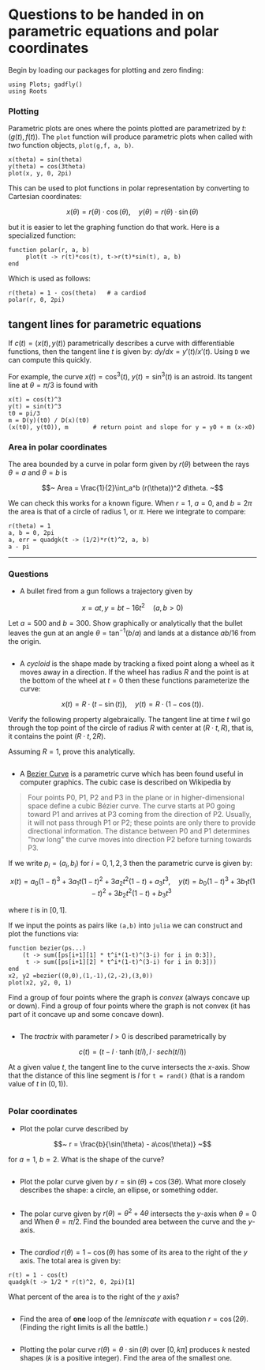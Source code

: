 # Questions to be handed in on parametric equations and polar coordinates


Begin by loading our packages for plotting and zero finding:

```
using Plots; gadfly()
using Roots
```

### Plotting

Parametric plots are ones where the points plotted are parametrized by $t$: $(g(t), f(t))$. The `plot` function will produce parametric plots when called with *two* function objects, `plot(g,f, a, b)`.

```
x(theta) = sin(theta)
y(theta) = cos(3theta)
plot(x, y, 0, 2pi)
```

This can be used to plot functions in polar representation by
converting to Cartesian coordinates:

$$~
x(\theta) = r(\theta) \cdot \cos(\theta), \quad
y(\theta) = r(\theta) \cdot \sin(\theta)
~$$

but it is easier to let the graphing function do that work. Here is a specialized function:

```
function polar(r, a, b)
	 plot(t -> r(t)*cos(t), t->r(t)*sin(t), a, b)
end
```

Which is used as follows:

```
r(theta) = 1 - cos(theta)	# a cardiod
polar(r, 0, 2pi)		
```

## tangent lines for parametric equations

If $c(t) = (x(t), y(t))$ parametrically describes a curve with
differentiable functions, then the tangent line $t$ is given by:
$dy/dx = y'(t)/x'(t)$. Using `D` we can compute this quickly.

For example, the curve $x(t) = \cos^3(t)$, $y(t) = \sin^3(t)$ is an astroid. Its tangent line at $\theta = \pi/3$ is found with

```
x(t) = cos(t)^3
y(t) = sin(t)^3
t0 = pi/3
m = D(y)(t0) / D(x)(t0)
(x(t0), y(t0)), m		# return point and slope for y = y0 + m (x-x0)
```




### Area in polar coordinates

The area bounded by a curve in polar form given by $r(\theta)$ between
the rays $\theta=a$ and $\theta=b$ is 

$$~
Area = \frac{1}{2}\int_a^b (r(\theta))^2 d\theta.
~$$

We can check this works for a known figure. When $r=1$, $a=0$, and $b=2\pi$ the area is that of a circle of radius 1, or $\pi$. Here we integrate to compare:

```
r(theta) = 1
a, b = 0, 2pi
a, err = quadgk(t -> (1/2)*r(t)^2, a, b)
a - pi
```


----

### Questions

* A bullet fired from a gun follows a trajectory given by

$$~
x = at, y = bt - 16t^2 \quad (a, b > 0)
~$$

Let $a=500$ and $b=300$. Show graphically or analytically that the
bullet leaves the gun at an angle $\theta=\tan^{-1}(b/a)$ and lands at
a distance $ab/16$ from the origin.

```
```

* A *cycloid* is the shape made by tracking a fixed point along a
  wheel as it moves away in a direction. If the wheel has radius $R$
  and the point is at the bottom of the wheel at $t=0$ then these
  functions parameterize the curve:

$$~
x(t) = R\cdot(t - \sin(t)), \quad y(t) = R  \cdot (1 - \cos(t)).
~$$


  Verify the following property algebraically. The tangent line at
  time $t$ wil go through the top point of the circle of radius $R$
  with center at $(R\cdot t, R)$, that is, it contains the point
  $(R\cdot t, 2R)$.

  Assuming $R=1$, prove this analytically.

```
```


* A [Bezier Curve](http://en.wikipedia.org/wiki/Bezier_curve) is a parametric curve which has been found useful in computer graphics. The cubic case is described on Wikipedia by


> Four points P0, P1, P2 and P3 in the plane or in higher-dimensional
  space define a cubic Bézier curve. The curve starts at P0 going
  toward P1 and arrives at P3 coming from the direction of
  P2. Usually, it will not pass through P1 or P2; these points are
  only there to provide directional information. The distance between
  P0 and P1 determines "how long" the curve moves into direction P2
  before turning towards P3.

If we write $p_i = (a_i, b_i)$ for $i = 0, 1, 2, 3$ then the parametric curve is given by:

$$~
x(t) = a_0(1-t)^3 + 3a_1t(1-t)^2 + 3a_2t^2(1-t) + a_3t^3, \quad
y(t) = b_0(1-t)^3 + 3b_1t(1-t)^2 + 3b_2t^2(1-t) + b_3t^3
~$$

where $t$ is in $[0,1]$.


If we input the  points as pairs like `(a,b)` into `julia` we can construct and plot the functions via:

```
function bezier(ps...)
    (t -> sum([ps[i+1][1] * t^i*(1-t)^(3-i) for i in 0:3]),
     t -> sum([ps[i+1][2] * t^i*(1-t)^(3-i) for i in 0:3]))
end
x2, y2 =bezier((0,0),(1,-1),(2,-2),(3,0))
plot(x2, y2, 0, 1)
```
	 
Find a group of four points where the graph is *convex* (always
concave up or down). Find a group of four points where the graph is
not convex (it has part of it concave up and some concave down).


```
```
	 
* The *tractrix* with parameter $l > 0$ is described parametrically by

$$~
c(t) = (t - l \cdot \tanh(t/l), l \cdot sech(t/l))
~$$

At a given value $t$, the tangent line to the curve intersects the
$x$-axis. Show that the distance of this line segment is $l$ for `t =
rand()` (that is a random value of $t$ in $(0,1)$).

```
```


### Polar coordinates

* Plot the polar curve described by

$$~
r = \frac{b}{\sin(\theta) - a\cos(\theta)}
~$$

for $a=1$, $b=2$. What is the shape of the curve?

```
```


* Plot the polar curve given by $r = \sin(\theta) + \cos(3\theta)$. What more closely describes the shape: a circle, an ellipse, or something odder.

```
```

* The polar curve given by $r(\theta) = \theta^2 + 4\theta$ intersects
  the $y$-axis when $\theta = 0$ and When $\theta = \pi/2$. Find the
  bounded area between the curve and the $y$-axis.

```
```


* The *cardiod* $r(\theta) = 1 - \cos(\theta)$ has some of its area to the right of the $y$ axis. The total area is given by:

```
r(t) = 1 - cos(t)
quadgk(t -> 1/2 * r(t)^2, 0, 2pi)[1]
```

What percent of the area is to the right of the $y$ axis?

```
```

* Find the area of **one** loop of the *lemniscate* with equation
  $r = \cos(2\theta)$. (Finding the right limits is all the battle.)

```
```


* Plotting the polar curve $r(\theta) = \theta \cdot\sin(\theta)$ over
  $[0, k\pi]$ produces $k$ nested shapes ($k$ is a positive
  integer). Find the area of the smallest one.

```
```

